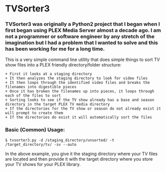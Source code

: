 # TVSorter3 

### TVSorter3 was originally a Python2 project that I began when I first began using PLEX Media Server almost a decade ago.  I am not a programmer or software engineer by any stretch of the imagination but I had a problem that I wanted to solve and this has been working for me for a long time.

This is a very simple command line utility that does simple things to sort TV show files into a PLEX friendly directory/folder structure: 

    + First it looks at a staging directory
    + It then analyzes the staging directory to look for video files
    + It then loops through the identified video files and breaks the filenames into digestible pieces
    + Once it has broken the filenames up into pieces, it loops through each of the files to sort
    + Sorting looks to see if the TV show already has a base and season directory in the target PLEX TV media directory
    + If the directories for the TV show or season do not already exist it will prompt to create them
    + If the directories do exist it will automatically sort the files 

### Basic (Common) Usage:
```
$ tvsorter3.py -d /staging_directory/unsorted/ -t /target_directory/tv/ -sv --auto 
```
In the above example, you give it the staging directory where your TV files are located and then provide it with the target directory where you store your TV shows for your PLEX library.  
